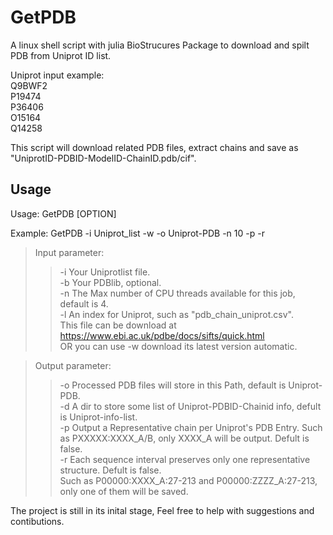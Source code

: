 GetPDB
=======
A linux shell script with julia BioStrucures Package to download and spilt PDB from Uniprot ID list.

Uniprot input example:  
Q9BWF2  
P19474  
P36406  
O15164  
Q14258  

This script will download related PDB files, extract chains and save as "UniprotID-PDBID-ModelID-ChainID.pdb/cif".

Usage
----

Usage: GetPDB [OPTION] <parameter> 
  
Example: GetPDB -i Uniprot_list -w -o Uniprot-PDB -n 10 -p -r 
 
>Input parameter:  
>>    -i	  Your Uniprotlist file.   
>>    -b    Your PDBlib, optional.   
>>    -n    The Max number of CPU threads available for this job, default is 4.  
>>    -l    An index for Uniprot, such as "pdb_chain_uniprot.csv".  
>>          This file can be download at https://www.ebi.ac.uk/pdbe/docs/sifts/quick.html  
>>          OR you can use -w download its latest version automatic.  
 
>Output parameter: 
>>    -o    Processed PDB files will store in this Path, default is Uniprot-PDB.  
>>    -d    A dir to store some list of Uniprot-PDBID-Chainid info, defult is Uniprot-info-list.  
>>    -p    Output a Representative chain per Uniprot's PDB Entry. Such as PXXXXX:XXXX_A/B, only XXXX_A will be output. Defult is false.   
>>    -r    Each sequence interval preserves only one representative structure. Defult is false.   
>>          Such as P00000:XXXX_A:27-213 and P00000:ZZZZ_A:27-213, only one of them will be saved. 
 
The project is still in its inital stage, Feel free to help with suggestions and contibutions. 
